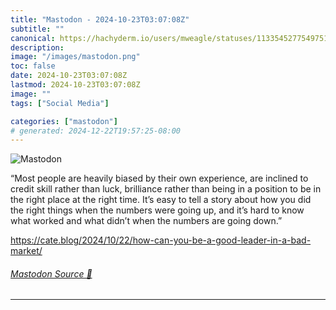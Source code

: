```yaml
---
title: "Mastodon - 2024-10-23T03:07:08Z"
subtitle: ""
canonical: https://hachyderm.io/users/mweagle/statuses/113354527754975199
description:
image: "/images/mastodon.png"
toc: false
date: 2024-10-23T03:07:08Z
lastmod: 2024-10-23T03:07:08Z
image: ""
tags: ["Social Media"]

categories: ["mastodon"]
# generated: 2024-12-22T19:57:25-08:00
---
```

![Mastodon](/images/mastodon.png)

<p>“Most people are heavily biased by their own experience, are inclined to credit skill rather than luck, brilliance rather than being in a position to be in the right place at the right time. It’s easy to tell a story about how you did the right things when the numbers were going up, and it’s hard to know what worked and what didn’t when the numbers are going down.”</p><p><a href="https://cate.blog/2024/10/22/how-can-you-be-a-good-leader-in-a-bad-market/" target="_blank" rel="nofollow noopener noreferrer" translate="no"><span class="invisible">https://</span><span class="ellipsis">cate.blog/2024/10/22/how-can-y</span><span class="invisible">ou-be-a-good-leader-in-a-bad-market/</span></a></p>


###### [Mastodon Source 🐘](https://hachyderm.io/@mweagle/113354527754975199)

___
